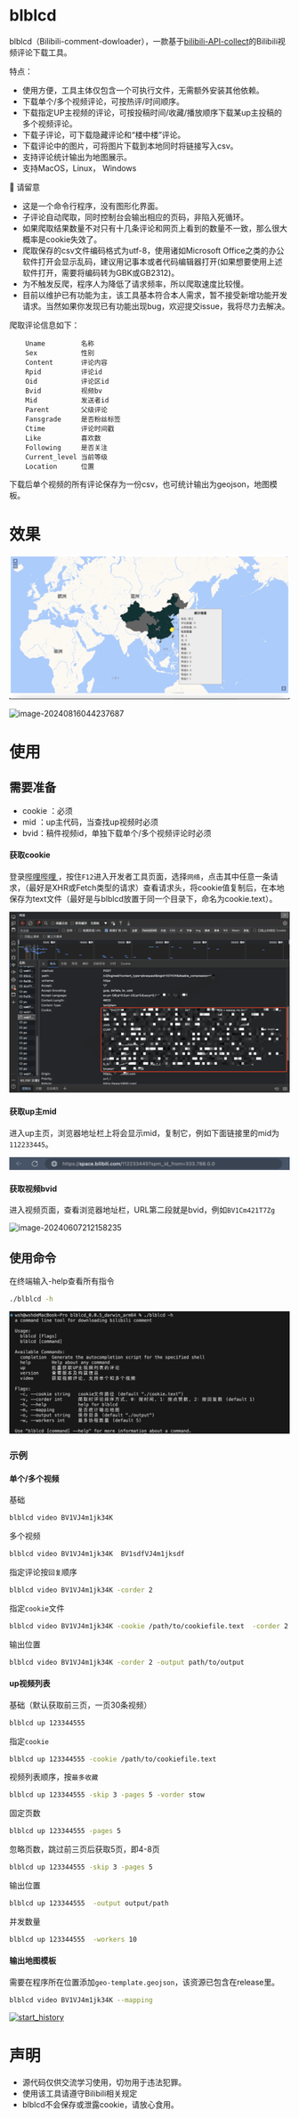blblcd
====

blblcd（Bilibili-comment-dowloader），一款基于[bilibili-API-collect](https://github.com/SocialSisterYi/bilibili-API-collect)的Bilibili视频评论下载工具。



特点：

* 使用方便，工具主体仅包含一个可执行文件，无需额外安装其他依赖。
* 下载单个/多个视频评论，可按热评/时间顺序。
* 下载指定UP主视频的评论，可按投稿时间/收藏/播放顺序下载某up主投稿的多个视频评论。
* 下载子评论，可下载隐藏评论和“楼中楼”评论。
* 下载评论中的图片，可将图片下载到本地同时将链接写入csv。
* 支持评论统计输出为地图展示。
* 支持MacOS，Linux， Windows



🔔 请留意

* 这是一个命令行程序，没有图形化界面。
* 子评论自动爬取，同时控制台会输出相应的页码，非陷入死循环。
* 如果爬取结果数量不对只有十几条评论和网页上看到的数量不一致，那么很大概率是cookie失效了。
* 爬取保存的csv文件编码格式为utf-8，使用诸如Microsoft Office之类的办公软件打开会显示乱码，建议用记事本或者代码编辑器打开(如果想要使用上述软件打开，需要将编码转为GBK或GB2312)。
* 为不触发反爬，程序人为降低了请求频率，所以爬取速度比较慢。
* 目前以维护已有功能为主，该工具基本符合本人需求，暂不接受新增功能开发请求。当然如果你发现已有功能出现bug，欢迎提交issue，我将尽力去解决。



爬取评论信息如下：

```
	Uname         名称
	Sex           性别
	Content       评论内容
	Rpid          评论id
	Oid           评论区id
	Bvid          视频bv
	Mid           发送者id
	Parent        父级评论
	Fansgrade     是否粉丝标签
	Ctime         评论时间戳
	Like          喜欢数
	Following     是否关注
	Current_level 当前等级
	Location      位置
```

下载后单个视频的所有评论保存为一份csv，也可统计输出为geojson，地图模板。

效果
===

![mapping](./example/mapping.png)



![image-20240816044237687](https://md-1301600412.cos.ap-nanjing.myqcloud.com/pic/typora/image-20240816044237687.png)


使用
====

## 需要准备

* cookie ：必须
* mid ：up主代码，当查找up视频时必须
* bvid：稿件视频id，单独下载单个/多个视频评论时必须



#### 获取cookie

登录[哔哩哔哩 ](https://www.bilibili.com/)，按住`F12`进入开发者工具页面，选择`网络`，点击其中任意一条请求，（最好是XHR或Fetch类型的请求）查看请求头，将cookie值复制后，在本地保存为text文件（最好是与blblcd放置于同一个目录下，命名为cookie.text）。

![cookie](./example/cookie.png)





#### 获取up主mid

进入up主页，浏览器地址栏上将会显示mid，复制它，例如下面链接里的mid为`112233445`。

![mid](./example/mid.png)

#### 获取视频bvid

进入视频页面，查看浏览器地址栏，URL第二段就是bvid，例如`BV1Cm421T7Zg`

![image-20240607212158235](https://md-1301600412.cos.ap-nanjing.myqcloud.com/pic/typora/image-20240607212158235.png)





## 使用命令

在终端输入-help查看所有指令

```bash
./blblcd -h
```

![命令参数](./example/index.png)

### 示例

#### 单个/多个视频

基础

```bash
blblcd video BV1VJ4m1jk34K
```

多个视频

```bash
blblcd video BV1VJ4m1jk34K  BV1sdfVJ4m1jksdf
```

指定评论按`回复`顺序

```bash
blblcd video BV1VJ4m1jk34K -corder 2
```

指定`cookie`文件

```bash
blblcd video BV1VJ4m1jk34K -cookie /path/to/cookiefile.text  -corder 2
```

输出位置

```bash
blblcd video BV1VJ4m1jk34K -corder 2 -output path/to/output
```



#### up视频列表

基础（默认获取前三页，一页30条视频）

```bash
blblcd up 123344555
```

指定`cookie`

```bash
blblcd up 123344555 -cookie /path/to/cookiefile.text
```

视频列表顺序，按`最多收藏`

```bash
blblcd up 123344555 -skip 3 -pages 5 -vorder stow
```

固定页数

```bash
blblcd up 123344555 -pages 5
```

忽略页数，跳过前三页后获取5页，即4-8页

```bash
blblcd up 123344555 -skip 3 -pages 5
```



输出位置

```bash
blblcd up 123344555  -output output/path
```



并发数量

```bash
blblcd up 123344555  -workers 10
```



#### 输出地图模板

需要在程序所在位置添加`geo-template.geojson`，该资源已包含在release里。

```bash
blblcd video BV1VJ4m1jk34K --mapping 
```





[![start_history](https://api.star-history.com/svg?repos=WShihan/blblcd&type=Date)](https://star-history.com/#WShihan/blblcd&Date)




声明
====

* 源代码仅供交流学习使用，切勿用于违法犯罪。
* 使用该工具请遵守Bilibili相关规定
* blblcd不会保存或泄露cookie，请放心食用。
